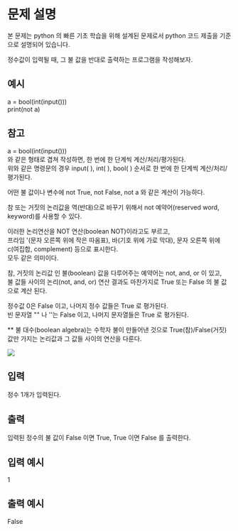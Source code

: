 # 문제 설명

본 문제는 python 의 빠른 기초 학습을 위해 설계된 문제로서 python 코드 제출을 기준으로 설명되어 있습니다.

정수값이 입력될 때,
그 불 값을 반대로 출력하는 프로그램을 작성해보자.

## 예시

a = bool(int(input()))  
print(not a)

## 참고

a = bool(int(input()))  
와 같은 형태로 겹쳐 작성하면, 한 번에 한 단계씩 계산/처리/평가된다.  
위와 같은 명령문의 경우 input( ), int( ), bool( ) 순서로 한 번에 한 단계씩 계산/처리/평가된다.

어떤 불 값이나 변수에 not True, not False, not a 와 같은 계산이 가능하다.

참 또는 거짓의 논리값을 역(반대)으로 바꾸기 위해서 not 예약어(reserved word, keyword)를 사용할 수 있다.

이러한 논리연산을 NOT 연산(boolean NOT)이라고도 부르고,  
프라임 '(문자 오른쪽 위에 작은 따옴표), 바(기호 위에 가로 막대), 문자 오른쪽 위에 c(여집합, complement) 등으로 표시한다.  
모두 같은 의미이다.

참, 거짓의 논리값 인 불(boolean) 값을 다루어주는 예약어는 not, and, or 이 있고,  
불 값들 사이의 논리(not, and, or) 연산 결과도 마찬가지로 True 또는 False 의 불 값으로 계산 된다.

정수값 0은 False 이고, 나머지 정수 값들은 True 로 평가된다.  
빈 문자열 "" 나 ''는 False 이고, 나머지 문자열들은 True 로 평가된다.

\*\* 불 대수(boolean algebra)는 수학자 불이 만들어낸 것으로 True(참)/False(거짓) 값만 가지는 논리값과 그 값들 사이의 연산을 다룬다.

<img src="https://codeup.kr/upload/pimg6218_1.png">

## 입력

정수 1개가 입력된다.

## 출력

입력된 정수의 불 값이 False 이면 True, True 이면 False 를 출력한다.

## 입력 예시

1

## 출력 예시

False
